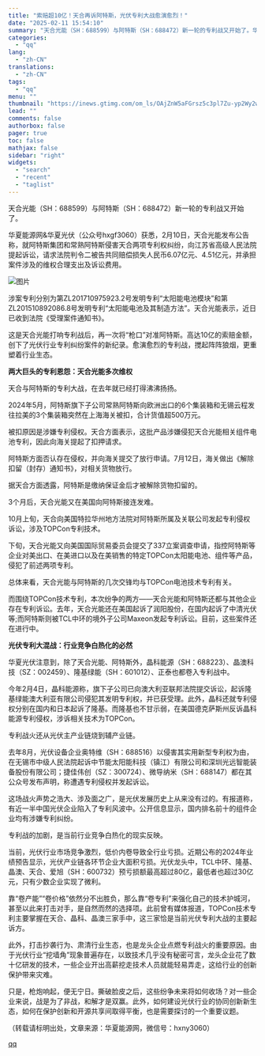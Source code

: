 ```yaml
---
title: "索赔超10亿！天合再诉阿特斯，光伏专利大战愈演愈烈！"
date: "2025-02-11 15:54:10"
summary: "天合光能（SH：688599）与阿特斯（SH：688472）新一轮的专利战又开始了。华夏能源网&am..."
categories:
  - "qq"
lang:
  - "zh-CN"
translations:
  - "zh-CN"
tags:
  - "qq"
menu: ""
thumbnail: "https://inews.gtimg.com/om_ls/OAjZnW5aFGrsz5c3pl7Zu-yp2Wy2wGlwN1sxHcN7cdjm8AA_640360/0"
lead: ""
comments: false
authorbox: false
pager: true
toc: false
mathjax: false
sidebar: "right"
widgets:
  - "search"
  - "recent"
  - "taglist"
---
```


天合光能（SH：688599）与阿特斯（SH：688472）新一轮的专利战又开始了。

华夏能源网&华夏光伏（公众号hxgf3060）获悉，2月10日，天合光能发布公告称，就阿特斯集团和常熟阿特斯侵害天合两项专利权纠纷，向江苏省高级人民法院提起诉讼，请求法院判令二被告共同赔偿损失人民币6.07亿元、4.51亿元，并承担案件涉及的维权合理支出及诉讼费用。

![图片](https://inews.gtimg.com/news_bt/ODaEMoC-egisOTkYG2LSEpMHtAVMU4sy4lbIRl-FrEcsoAA/641)

涉案专利分别为第ZL201710975923.2号发明专利“太阳能电池模块”和第ZL201510892086.8号发明专利“太阳能电池及其制造方法”。天合光能表示，近日已收到法院《受理案件通知书》。

这是天合光能打响专利战后，再一次将“枪口”对准阿特斯。高达10亿的索赔金额，创下了光伏行业专利纠纷案件的新纪录。愈演愈烈的专利战，搅起阵阵狼烟，更重塑着行业生态。

**两大巨头的专利恩怨：天合光能多次维权**

天合与阿特斯的专利大战，在去年就已经打得沸沸扬扬。

2024年5月，阿特斯旗下子公司常熟阿特斯向欧洲出口的6个集装箱和无锡云程发往拉美的3个集装箱突然在上海海关被扣，合计货值超500万元。

被扣原因是涉嫌专利侵权。天合方面表示，这批产品涉嫌侵犯天合光能相关组件电池专利，因此向海关提起了扣押请求。

阿特斯方面否认存在侵权，并向海关提交了放行申请。7月12日，海关做出《解除扣留（封存）通知书》，对相关货物放行。

据天合方面透露，阿特斯是缴纳保证金后才被解除货物扣留的。

3个月后，天合光能又在美国向阿特斯接连发难。

10月上旬，天合向美国特拉华州地方法院对阿特斯所属及关联公司发起专利侵权诉讼，涉及TOPCon专利技术。

下旬，天合光能又向美国国际贸易委员会提交了337立案调查申请，指控阿特斯等企业对美出口、在美进口以及在美销售的特定TOPCon太阳能电池、组件等产品，侵犯了前述两项专利。

总体来看，天合光能与阿特斯的几次交锋均与TOPCon电池技术专利有关。

而围绕TOPCon技术专利，本次纷争的两方——天合光能和阿特斯还都与其他企业存在专利诉讼。去年，天合光能还在美国起诉了润阳股份，在国内起诉了中清光伏等;而阿特斯则被TCL中环的境外子公司Maxeon发起专利诉讼。目前，这些案件还在进行中。

**光伏专利大混战：行业竞争白热化的必然**

华夏光伏注意到，除了天合光能、阿特斯外，晶科能源（SH：688223）、晶澳科技（SZ：002459）、隆基绿能（SH：601012）、正泰也都卷入专利战中。

今年2月4日，晶科能源称，旗下子公司已向澳大利亚联邦法院提交诉讼，起诉隆基绿能澳大利亚有限公司侵犯其发明专利权，并已获受理。此外，晶科还就专利侵权分别在国内和日本起诉了隆基。而隆基也不甘示弱，在美国德克萨斯州反诉晶科能源专利侵权，涉诉相关技术为TOPCon。

专利战火还从光伏主产业链烧到辅产业链。

去年8月，光伏设备企业奥特维（SH：688516）以侵害其实用新型专利权为由，在无锡市中级人民法院起诉中节能太阳能科技（镇江）有限公司和深圳光远智能装备股份有限公司；捷佳伟创（SZ：300724）、微导纳米（SH：688147）都在其公众号发布声明，称遭遇专利侵权并发起诉讼。

这场战火声势之浩大、涉及面之广，是光伏发展历史上从来没有过的。有报道称，有近一半中国光伏企业陷入了专利风波中。公开信息显示，国内排名前十的组件企业均有涉嫌专利纠纷。

专利战的加剧，是当前行业竞争白热化的现实反映。

当前，光伏行业市场竞争激烈，低价内卷导致全行业亏损。近期公布的2024年业绩预告显示，光伏产业链各环节企业大面积亏损。光伏龙头中，TCL中环、隆基、晶澳、天合、爱旭（SH：600732）预亏损额最高超过80亿，最低者也超过30亿元，只有少数企业实现了微利。

靠“卷产能”“卷价格”依然分不出胜负，那么靠“卷专利”来强化自己的技术护城河，甚至以此来打击对手，是自然而然的选择项。此前曾有媒体报道，TOPCon技术专利主要掌握在天合、晶科、晶澳三家手中，这三家恰是当前光伏专利大战的主要起诉方。

此外，打击抄袭行为、肃清行业生态，也是龙头企业点燃专利战火的重要原因。由于光伏行业“挖墙角”现象普遍存在，以致技术几乎没有秘密可言，龙头企业花了数十亿研发的技术，一些企业开出高薪挖走技术人员就能轻易弄走，这给行业的创新保护带来灾难。

只是，枪炮响起，便无宁日。撕破脸皮之后，这些纷争未来将如何收场？对一些企业来说，战是为了非战，和解才是双赢。此外，如何建设光伏行业的协同创新新生态，如何在保护创新和开源共享间取得平衡，也是需要探讨的一个重要议题。

（转载请标明出处，文章来源：华夏能源网，微信号：hxny3060）

[qq](https://new.qq.com/rain/a/20250211A05PGS00)
